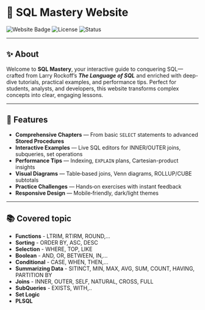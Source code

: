 # 🚀 SQL Mastery Website

![Website Badge](https://img.shields.io/badge/SQL-Mastery-blue) ![License](https://img.shields.io/badge/License-MIT-green) ![Status](https://img.shields.io/badge/Status-Complete-brightgreen)

---

## ✨ About

Welcome to **SQL Mastery**, your interactive guide to conquering SQL—crafted from Larry Rockoff’s **_The Language of SQL_** and enriched with deep-dive tutorials, practical examples, and performance tips. Perfect for students, analysts, and developers, this website transforms complex concepts into clear, engaging lessons.

---

## 🚀 Features

- **Comprehensive Chapters** — From basic `SELECT` statements to advanced **Stored Procedures**
- **Interactive Examples** — Live SQL editors for INNER/OUTER joins, subqueries, set operations
- **Performance Tips** — Indexing, `EXPLAIN` plans, Cartesian-product insights
- **Visual Diagrams** — Table‑based joins, Venn diagrams, ROLLUP/CUBE subtotals
- **Practice Challenges** — Hands‑on exercises with instant feedback
- **Responsive Design** — Mobile‑friendly, dark/light themes

---

## 📚 Covered topic

- **Functions** - LTRIM, RTIRM, ROUND,...
- **Sorting** - ORDER BY, ASC, DESC
- **Selection** - WHERE, TOP, LIKE
- **Boolean** - AND, OR, BETWEEN, IN,...
- **Conditional** - CASE, WHEN, THEN,...
- **Summarizing Data** - SITINCT, MIN, MAX, AVG, SUM, COUNT, HAVING, PARTITION BY
- **Joins** - INNER, OUTER, SELF, NATURAL, CROSS, FULL
- **SubQueries** - EXISTS, WITH,..
- **Set Logic**
- **PLSQL**
